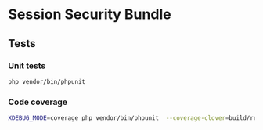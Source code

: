 # Session Security Bundle

## Tests

### Unit tests

```bash
php vendor/bin/phpunit
```

### Code coverage

```bash
XDEBUG_MODE=coverage php vendor/bin/phpunit  --coverage-clover=build/reports/phpunit-clover.xml --coverage-html=build/reports/coverage --log-junit=build/reports/phpunit-junit.xml
```
